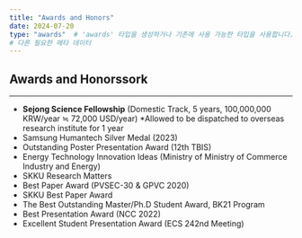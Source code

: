 ```yaml
---
title: "Awards and Honors"
date: 2024-07-20
type: "awards"  # 'awards' 타입을 생성하거나 기존에 사용 가능한 타입을 사용합니다.
# 다른 필요한 메타 데이터
---
```


## Awards and Honorssork
---
- **Sejong Science Fellowship** (Domestic Track, 5 years, 100,000,000 KRW/year ≒ 72,000 USD/year)
  *Allowed to be dispatched to overseas research institute for 1 year
- Samsung Humantech Silver Medal (2023)
- Outstanding Poster Presentation Award (12th TBIS)
- Energy Technology Innovation Ideas (Ministry of Ministry of Commerce Industry and Energy)
- SKKU Research Matters
- Best Paper Award (PVSEC-30 & GPVC 2020)
- SKKU Best Paper Award
- The Best Outstanding Master/Ph.D Student Award, BK21 Program
- Best Presentation Award (NCC 2022)
- Excellent Student Presentation Award (ECS 242nd Meeting)